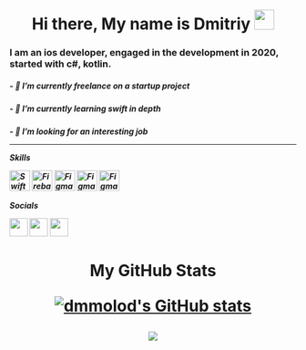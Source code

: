 <h1 align="center">Hi there, My name is Dmitriy</a> 
<img src="https://github.com/blackcater/blackcater/raw/main/images/Hi.gif" height="35" width="35"/></h1>
<h3 align="left">I am an ios developer, engaged in the development in 2020, started with c#, kotlin.</h3>
<h5>- 🔭 I’m currently freelance on a startup project</b>
<h5>- 🌱 I’m currently learning swift in depth</b>
<h5>- 🤔 I’m looking for an interesting job</b>

<!--
**Dmmolod/Dmmolod** is a ✨ _special_ ✨ repository because its `README.md` (this file) appears on your GitHub profile.

Here are some ideas to get you started:

- 🔭 I’m currently working on ...
- 🌱 I’m currently learning ...
- 👯 I’m looking to collaborate on ...
- 🤔 I’m looking for help with ...
- 💬 Ask me about ...
- 📫 How to reach me: ...
- 😄 Pronouns: ...
- ⚡ Fun fact: ...
-->


-------------

<b>Skills</b> 

<p align="left">
<a href="https://developer.apple.com/swift/" target="_blank" rel="noreferrer"><img src="https://raw.githubusercontent.com/danielcranney/readme-generator/main/public/icons/skills/swift-colored.svg" width="36" height="36" alt="Swift" /></a>
<a href="https://firebase.google.com/" target="_blank" rel="noreferrer"><img src="https://raw.githubusercontent.com/danielcranney/readme-generator/main/public/icons/skills/firebase-colored.svg" width="36" height="36" alt="Firebase" /></a>
<a href="https://www.figma.com/" target="_blank" rel="noreferrer"><img src="https://raw.githubusercontent.com/danielcranney/readme-generator/main/public/icons/skills/figma-colored.svg" width="36" height="36" alt="Figma" /></a>
<a href="https://kotlinlang.org/" target="_blank" rel="noreferrer"><img src="https://raw.githubusercontent.com/danielcranney/readme-generator/main/public/icons/skills/kotlin-colored.svg" width="36" height="36" alt="Figma" /></a>
<a href="https://learn.microsoft.com/ru-ru/dotnet/csharp/" target="_blank" rel="noreferrer"><img src="https://raw.githubusercontent.com/danielcranney/readme-generator/main/public/icons/skills/csharp-colored.svg" width="36" height="36" alt="Figma" /></a>

</p>

<b>Socials</b> 

<p align="left">
<a href="https://www.github.com/dmmolod" target="_blank" rel="noreferrer"><img src="https://raw.githubusercontent.com/danielcranney/readme-generator/main/public/icons/socials/github.svg" width="32" height="32" /></a>  
<a href="https://www.linkedin.com/in/dmitriy-molodetskiy-a78935236" target="_blank" rel="noreferrer"><img src="https://raw.githubusercontent.com/danielcranney/readme-generator/main/public/icons/socials/linkedin.svg" width="32" height="32" /></a>  
<a href="https://t.me/dmmolod" target="_blank" rel="noreferrer"><img src="https://raw.githubusercontent.com/rdimascio/icons/932c4cf6c9e2031abeca1c164baa0f76785c16fe/icons/telegram.svg" width="32" height="32" /></a> 
</p>
  <h1 algin="center"></a>
<h1 align="center">My GitHub Stats</a> 
  <b></p>
<a href="http://www.github.com/dmmolod"><img src="https://github-readme-stats.vercel.app/api?username=dmmolod&theme=dracula&show_icons=true&count_private=true&hide_border=true&hide=stars,contribs" alt="dmmolod's GitHub stats" /></a>
  
<a href="http://www.github.com/dmmolod"><img src="http://github-readme-streak-stats.herokuapp.com?user=dmmolod&theme=dracula&hide_border=true&border_radius=30&date_format=j%20M%5B%20Y%5D" /></a>
